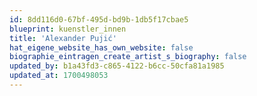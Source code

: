 ```yaml
---
id: 8dd116d0-67bf-495d-bd9b-1db5f17cbae5
blueprint: kuenstler_innen
title: 'Alexander Pujić'
hat_eigene_website_has_own_website: false
biographie_eintragen_create_artist_s_biography: false
updated_by: b1a43fd3-c865-4122-b6cc-50cfa81a1985
updated_at: 1700498053
---
```

